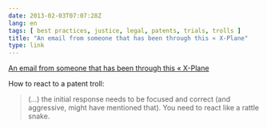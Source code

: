 ```yaml
---
date: 2013-02-03T07:07:28Z
lang: en
tags: [ best practices, justice, legal, patents, trials, trolls ]
title: "An email from someone that has been through this « X-Plane"
type: link
---
```


[An email from someone that has been through this «
X-Plane](http://www.x-plane.com/x-world/lawsuit/experience/)

How to react to a patent troll:

> (...) the initial response needs to be focused and correct (and
> aggressive, might have mentioned that). You need to react like a
> rattle snake.

